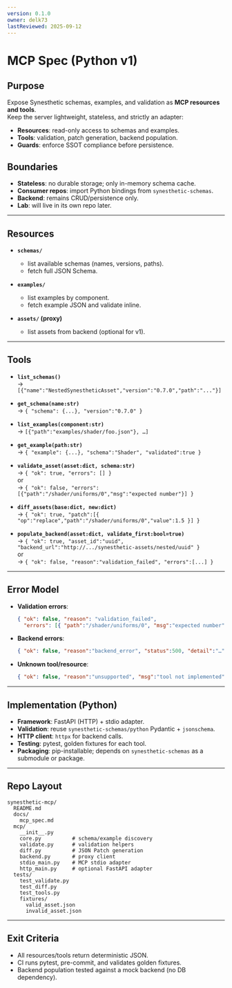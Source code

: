 ```yaml
---
version: 0.1.0
owner: delk73
lastReviewed: 2025-09-12
---
```


# MCP Spec (Python v1)

## Purpose
Expose Synesthetic schemas, examples, and validation as **MCP resources and tools**.  
Keep the server lightweight, stateless, and strictly an adapter:

- **Resources**: read-only access to schemas and examples.  
- **Tools**: validation, patch generation, backend population.  
- **Guards**: enforce SSOT compliance before persistence.  

## Boundaries
- **Stateless**: no durable storage; only in-memory schema cache.  
- **Consumer repos**: import Python bindings from `synesthetic-schemas`.  
- **Backend**: remains CRUD/persistence only.  
- **Lab**: will live in its own repo later.

---

## Resources

- **`schemas/`**  
  - list available schemas (names, versions, paths).  
  - fetch full JSON Schema.  

- **`examples/`**  
  - list examples by component.  
  - fetch example JSON and validate inline.  

- **`assets/` (proxy)**  
  - list assets from backend (optional for v1).  

---

## Tools

- **`list_schemas()`**  
  → `[{"name":"NestedSynestheticAsset","version":"0.7.0","path":"..."}]`

- **`get_schema(name:str)`**  
  → `{ "schema": {...}, "version":"0.7.0" }`

- **`list_examples(component:str)`**  
  → `[{"path":"examples/shader/foo.json"}, …]`

- **`get_example(path:str)`**  
  → `{ "example": {...}, "schema":"Shader", "validated":true }`

- **`validate_asset(asset:dict, schema:str)`**  
  → `{ "ok": true, "errors": [] }`  
  or  
  → `{ "ok": false, "errors":[{"path":"/shader/uniforms/0","msg":"expected number"}] }`

- **`diff_assets(base:dict, new:dict)`**  
  → `{ "ok": true, "patch":[{ "op":"replace","path":"/shader/uniforms/0","value":1.5 }] }`

- **`populate_backend(asset:dict, validate_first:bool=true)`**  
  → `{ "ok": true, "asset_id":"uuid", "backend_url":"http://.../synesthetic-assets/nested/uuid" }`  
  or  
  → `{ "ok": false, "reason":"validation_failed", "errors":[...] }`

---

## Error Model

- **Validation errors**:  
  ```json
  { "ok": false, "reason": "validation_failed",
    "errors": [{ "path":"/shader/uniforms/0", "msg":"expected number" }] }
  ```    

* **Backend errors**:

  ```json
  { "ok": false, "reason":"backend_error", "status":500, "detail":"…" }
  ```

* **Unknown tool/resource**:

  ```json
  { "ok": false, "reason":"unsupported", "msg":"tool not implemented" }
  ```

---

## Implementation (Python)

* **Framework**: FastAPI (HTTP) + stdio adapter.
* **Validation**: reuse `synesthetic-schemas/python` Pydantic + `jsonschema`.
* **HTTP client**: `httpx` for backend calls.
* **Testing**: pytest, golden fixtures for each tool.
* **Packaging**: pip-installable; depends on `synesthetic-schemas` as a submodule or package.

---

## Repo Layout

```
synesthetic-mcp/
  README.md
  docs/
    mcp_spec.md
  mcp/
    __init__.py
    core.py          # schema/example discovery
    validate.py      # validation helpers
    diff.py          # JSON Patch generation
    backend.py       # proxy client
    stdio_main.py    # MCP stdio adapter
    http_main.py     # optional FastAPI adapter
  tests/
    test_validate.py
    test_diff.py
    test_tools.py
    fixtures/
      valid_asset.json
      invalid_asset.json
```

---

## Exit Criteria

* All resources/tools return deterministic JSON.
* CI runs pytest, pre-commit, and validates golden fixtures.
* Backend population tested against a mock backend (no DB dependency).